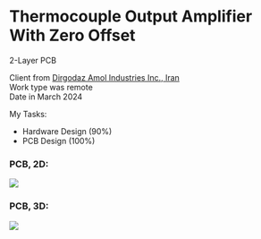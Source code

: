 # Thermocouple Output Amplifier With Zero Offset

2-Layer PCB

Client from [Dirgodaz Amol Industries Inc., Iran](https://dirgodazamol.com/en/)  
Work type was remote  
Date in March 2024  

My Tasks: 
- Hardware Design (90%)
- PCB Design (100%)

### PCB, 2D:
![](https://s32.picofile.com/file/8477570184/v1_1_PCB_2D.png)

### PCB, 3D:
![](https://s32.picofile.com/file/8477570192/v1_1_PCB_3D.png)